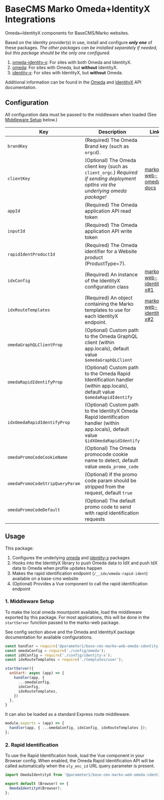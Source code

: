 # BaseCMS Marko Omeda+IdentityX Integrations
Omeda+IdentityX components for BaseCMS/Marko websites.

Based on the identity provider(s) in use, install and configure ***only one*** of these packages. *The other packages can be installed separately if needed, but this package should be the only one configured.*

1. [omeda-identity-x](../marko-web-omeda-identity-x): For sites with both Omeda and IdentityX.
2. [omeda](../marko-web-omeda): For sites with Omeda, but **without** IdentityX.
3. [identity-x](../marko-web-identity-x): For sites with IdentityX, but **without** Omeda.

Additional information can be found in the [Omeda](https://training.omeda.com/knowledge-base/api-overview/) and [IdentityX](https://docs.parameter1.com/identity-x) API documentation.

## Configuration
All configuration data must be passed to the middleware when loaded (See [Middleware Setup](#1-middleware-setup) below.)

| Key | Description | Link
| - | - | - |
| `brandKey` | (Required) The Omeda Brand key (such as `orgcd`).
| `clientKey` | (Optional) The Omeda client key (such as `client_orgc`.) *Required if sending deployment optIns via the underlying omeda package!* | [marko-web-omeda docs](../marko-web-omeda)
| `appId` | (Required) The Omeda application API read token
| `inputId` | (Required) The Omeda application API write token
| `rapidIdentProductId` | (Required) The Omeda identifier for a Website product (ProductType=7).
| `idxConfig` | (Required) An instance of the IdentityX configuration class | [marko-web-identity-x#1](../marko-web-identity-x/config.js)
| `idxRouteTemplates` | (Required) An object containing the Marko templates to use for each IdentityX endpoint. | [marko-web-identity-x#2](../marko-web-identity-x/index.js)
| `omedaGraphQLClientProp` | (Optional) Custom path to the Omeda GraphQL client (within app.locals), default value `$omedaGraphQLClient`
| `omedaRapidIdentifyProp` | (Optional) Custom path to the Omeda Rapid Identification handler (within app.locals), default value `$omedaRapidIdentify`
| `idxOmedaRapidIdentifyProp` | (Optional) Custom path to the IdentityX Omeda Rapid Identification handler (within app.locals), default value `$idXOmedaRapidIdentify`
| `omedaPromoCodeCookieName` | (Optional) The Omeda promocode cookie name to detect, default value `omeda_promo_code`
| `omedaPromoCodeStripQueryParam` | (Optional) If the promo code param should be stripped from the request, default `true`
| `omedaPromoCodeDefault` | (Optional) The default promo code to send with rapid identification requests

## Usage
This package:
1. Configures the underlying [omeda](../marko-web-omeda) and [identity-x](../marko-web-identity-x) packages
2. Hooks into the IdentityX library to push Omeda data to IdX and push IdX data to Omeda when profile updates happen
3. Makes the rapid identification endpoint (`/__idx/omeda-rapid-ident`) available on a base-cms website
4. (Optional) Provides a Vue component to call the rapid identification endpoint

### 1. Middleware Setup
To make the local omeda mountpoint available, load the middleware exported by this package. For most applications, this will be done in the `startServer` function passed to the marko-web package.

See config section above and the Omeda and IdentityX package documentation for available configurations.

```js
const handler = require('@parameter1/base-cms-marko-web-omeda-identity-x');
const omedaConfig = require('./config/omeda');
const idXConfig = require('./config/identity-x');
const idxRouteTemplates = require('./templates/user');

startServer({
  onStart: async (app) => {
    handler(app, {
      ...omedaConfig,
      idxConfig,
      idxRouteTemplates,
    })
  },
}
```

It can also be loaded as a standard Express route middleware.
```js
module.exports = (app) => {
  handler(app, { ...omedaConfig, idxConfig, idxRouteTemplates });
};
```

### 2. Rapid Identification

To use the Rapid Identification hook, load the Vue component in your Browser config. When enabled, the Omeda Rapid Identification API will be called automatically when the `oly_enc_id` URL query parameter is present.
```js
import OmedaIdentityX from '@parameter1/base-cms-marko-web-omeda-identity-x/browser';

export default (Browser) => {
  OmedaIdentityX(Browser);
};
```
